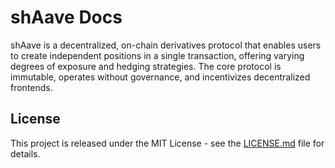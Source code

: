 # shAave Docs

shAave is a decentralized, on-chain derivatives protocol that enables users to create independent positions in a single transaction, offering varying degrees of exposure and hedging strategies. The core protocol is immutable, operates without governance, and incentivizes decentralized frontends.

## License

This project is released under the MIT License - see the [LICENSE.md](LICENSE.md) file for details.

